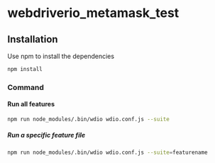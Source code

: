 # webdriverio_metamask_test

## Installation

Use npm to install the dependencies

```bash
npm install
```

### Command
#### Run all features
```bash
npm run node_modules/.bin/wdio wdio.conf.js --suite
```
#####  Run a specific feature file
```bash
npm run node_modules/.bin/wdio wdio.conf.js --suite=featurename
```

